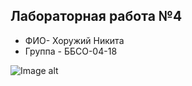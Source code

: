 ## Лабораторная работа №4
- ФИО- Хоружий Никита
- Группа - ББСО-04-18

![Image alt](https://github.com/r31axx/O.S/blob/master/docker/Screenshot.png)
